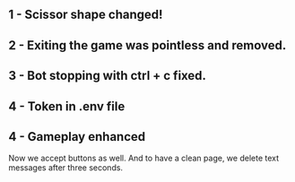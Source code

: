 ## 1 - Scissor shape changed!
## 2 - Exiting the game was pointless and removed.
## 3 - Bot stopping with ctrl + c fixed.

## 4 - Token in .env file 

## 4 - Gameplay enhanced 
Now we accept buttons as well.
And to have a clean page, we delete text messages after three seconds.
